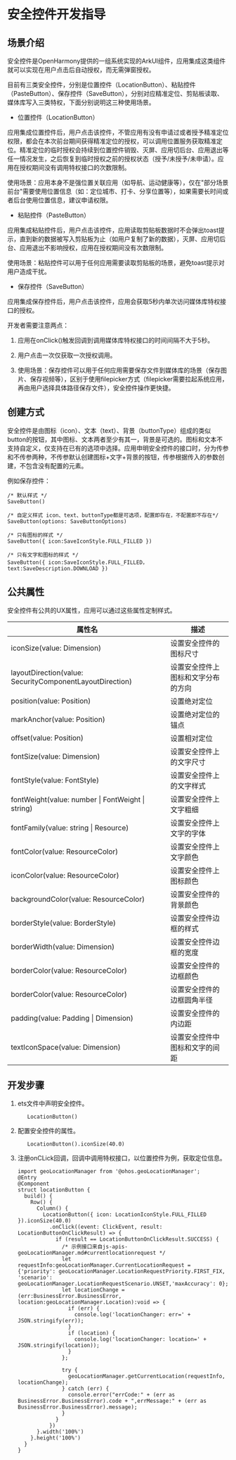 # 安全控件开发指导


## 场景介绍

安全控件是OpenHarmony提供的一组系统实现的ArkUI组件，应用集成这类组件就可以实现在用户点击后自动授权，而无需弹窗授权。

目前有三类安全控件，分别是位置控件（LocationButton）、粘贴控件（PasteButton）、保存控件（SaveButton），分别对应精准定位、剪贴板读取、媒体库写入三类特权，下面分别说明这三种使用场景。

- 位置控件（LocationButton）

应用集成位置控件后，用户点击该控件，不管应用有没有申请过或者授予精准定位权限，都会在本次前台期间获得精准定位的授权，可以调用位置服务获取精准定位。精准定位的临时授权会持续到位置控件销毁、灭屏、应用切后台、应用退出等任一情况发生，之后恢复到临时授权之前的授权状态（授予/未授予/未申请）。应用在授权期间没有调用特权接口的次数限制。

使用场景：应用本身不是强位置关联应用（如导航、运动健康等），仅在"部分场景前台"需要使用位置信息（如：定位城市、打卡、分享位置等），如果需要长时间或者后台使用位置信息，建议申请权限。

- 粘贴控件（PasteButton）

应用集成粘贴控件后，用户点击该控件，应用读取剪贴板数据时不会弹出toast提示，直到新的数据被写入剪贴板为止（如用户复制了新的数据），灭屏、应用切后台、应用退出不影响授权，应用在授权期间没有次数限制。

使用场景：粘贴控件可以用于任何应用需要读取剪贴板的场景，避免toast提示对用户造成干扰。

- 保存控件（SaveButton）

应用集成保存控件后，用户点击该控件，应用会获取5秒内单次访问媒体库特权接口的授权。

开发者需要注意两点：

1. 应用在onClick()触发回调到调用媒体库特权接口的时间间隔不大于5秒。

2. 用户点击一次仅获取一次授权调用。

3. 使用场景：保存控件可以用于任何应用需要保存文件到媒体库的场景（保存图片、保存视频等），区别于使用filepicker方式（filepicker需要拉起系统应用，再由用户选择具体路径保存文件），安全控件操作更快捷。


## 创建方式

安全控件是由图标（icon）、文本（text）、背景（buttonType）组成的类似button的按钮，其中图标、文本两者至少有其一，背景是可选的。图标和文本不支持自定义，仅支持在已有的选项中选择。应用申明安全控件的接口时，分为传参和不传参两种，不传参默认创建图标+文字+背景的按钮，传参根据传入的参数创建，不包含没有配置的元素。

例如保存控件：

```
/* 默认样式 */
SaveButton()

/* 自定义样式 icon、text、buttonType都是可选项，配置即存在，不配置即不存在*/
SaveButton(options: SaveButtonOptions)

/* 只有图标的样式 */
SaveButton({ icon:SaveIconStyle.FULL_FILLED })

/* 只有文字和图标的样式 */
SaveButton({ icon:SaveIconStyle.FULL_FILLED， text:SaveDescription.DOWNLOAD })
```


## 公共属性

安全控件有公共的UX属性，应用可以通过这些属性定制样式。

| 属性名 | 描述 |
| -------- | -------- |
| iconSize(value: Dimension) | 设置安全控件的图标尺寸 |
| layoutDirection(value: SecurityComponentLayoutDirection) | 设置安全控件上图标和文字分布的方向 |
| position(value: Position) | 设置绝对定位 |
| markAnchor(value: Position) | 设置绝对定位的锚点 |
| offset(value: Position) | 设置相对定位 |
| fontSize(value: Dimension) | 设置安全控件上的文字尺寸 |
| fontStyle(value: FontStyle) | 设置安全控件上的文字样式 |
| fontWeight(value: number \| FontWeight \| string) | 设置安全控件上文字粗细 |
| fontFamily(value: string \| Resource) | 设置安全控件上文字的字体 |
| fontColor(value: ResourceColor) | 设置安全控件上文字颜色 |
| iconColor(value: ResourceColor) | 设置安全控件上图标颜色 |
| backgroundColor(value: ResourceColor) | 设置安全控件的背景颜色 |
| borderStyle(value: BorderStyle) | 设置安全控件边框的样式 |
| borderWidth(value: Dimension) | 设置安全控件边框的宽度 |
| borderColor(value: ResourceColor) | 设置安全控件的边框颜色 |
| borderColor(value: ResourceColor) | 设置安全控件的边框圆角半径 |
| padding(value: Padding \| Dimension) | 设置安全控件的内边距 |
| textIconSpace(value: Dimension) | 设置安全控件中图标和文字的间距 |


## 开发步骤

1. ets文件中声明安全控件。
   ```
      LocationButton()
   ```

2. 配置安全控件的属性。
   ```
      LocationButton().iconSize(40.0)
   ```

3. 注册onCLick回调，回调中调用特权接口，以位置控件为例，获取定位信息。
   ```
   import geoLocationManager from '@ohos.geoLocationManager';
   @Entry
   @Component
   struct locationButton {
     build() {
       Row() {
         Column() {
           LocationButton({ icon: LocationIconStyle.FULL_FILLED }).iconSize(40.0)
             .onClick((event: ClickEvent, result: LocationButtonOnClickResult) => {
               if (result == LocationButtonOnClickResult.SUCCESS) {
                 /* 示例接口来自js-apis-geoLocationManager.md#currentlocationrequest */
                 let requestInfo:geoLocationManager.CurrentLocationRequest = {'priority': geoLocationManager.LocationRequestPriority.FIRST_FIX, 'scenario': geoLocationManager.LocationRequestScenario.UNSET,'maxAccuracy': 0};
                 let locationChange = (err:BusinessError.BusinessError, location:geoLocationManager.Location):void => {
                   if (err) {
                     console.log('locationChanger: err=' + JSON.stringify(err));
                   }
                   if (location) {
                     console.log('locationChanger: location=' + JSON.stringify(location));
                   }
                 };

                 try {
                   geoLocationManager.getCurrentLocation(requestInfo, locationChange);
                 } catch (err) {
                   console.error("errCode:" + (err as BusinessError.BusinessError).code + ",errMessage:" + (err as BusinessError.BusinessError).message);
                 }
               }
             })
         }.width('100%')
       }.height('100%')
     }
   }
   ```
